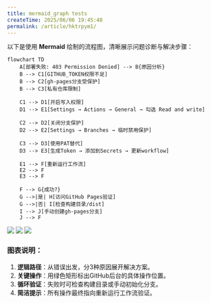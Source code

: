 ```yaml
---
title: mermaid_graph tests
createTime: 2025/06/06 19:45:48
permalink: /article/hktrpym1/
---
```



以下是使用 **Mermaid** 绘制的流程图，清晰展示问题诊断与解决步骤：

```mermaid
flowchart TD
    A[部署失败: 403 Permission Denied] --> B{原因分析}
    B --> C1[GITHUB_TOKEN权限不足]
    B --> C2[gh-pages分支受保护]
    B --> C3[私有仓库限制]

    C1 --> D1[开启写入权限]
    D1 --> E1[Settings → Actions → General → 勾选 Read and write]
    
    C2 --> D2[关闭分支保护]
    D2 --> E2[Settings → Branches → 临时禁用保护]
    
    C3 --> D3[使用PAT替代]
    D3 --> E3[生成Token → 添加到Secrets → 更新workflow]

    E1 --> F[重新运行工作流]
    E2 --> F
    E3 --> F

    F --> G{成功?}
    G -->|是| H[访问GitHub Pages验证]
    G -->|否| I[检查构建目录/dist]
    I --> J[手动创建gh-pages分支]
    J --> F
```

![ ](/preview/image/blog_898d5c1ed21b0ef4a9c4227d9bc451da81cb3eb0.jpg)
![ ](/preview/image/blog_2881057-605fc10a4f-00000003.webp)
![ ](/preview/image/beer-pilot.jpg)

### 图表说明：
1. **逻辑路径**：从错误出发，分3种原因展开解决方案。
2. **关键操作**：用绿色矩形标出GitHub后台的具体操作位置。
3. **循环验证**：失败时可检查构建目录或手动初始化分支。
4. **简洁提示**：所有操作最终指向重新运行工作流验证。
